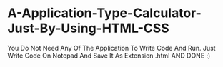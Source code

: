 # A-Application-Type-Calculator-Just-By-Using-HTML-CSS
You Do Not Need Any Of The Application To Write Code And Run. Just Write Code On Notepad And Save It As Extension .html AND DONE :)
